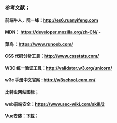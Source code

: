 

### 参考文献；



#### 前端牛人，阮一峰：http://es6.ruanyifeng.com

#### MDN： <https://developer.mozilla.org/zh-CN/> -

#### 菜鸟 ：https://www.runoob.com/

####  CSS 代码分析工具：http://www.cssstats.com/

#### W3C 统一验证工具：http://validator.w3.org/unicorn/ 

#### w3c  手册中文官网     :   http://w3school.com.cn/

#### 比特虫网站图标；

#### web前端安全：https://www.sec-wiki.com/skill/2

#### Vue安装：[下载](https://cn.vuejs.org/js/vue.js)；

